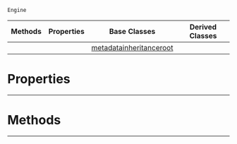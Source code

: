  `Engine`

|Methods|Properties|Base Classes|Derived Classes|
|---|---|---|---|
| | |[metadatainheritanceroot](https://plasmaengine.github.io/PlasmaDocs/Plasma1/C++/code_reference/class_reference/metadatainheritanceroot.markdown)| |


 #  Properties


---  
 #  Methods


---  
 

 
